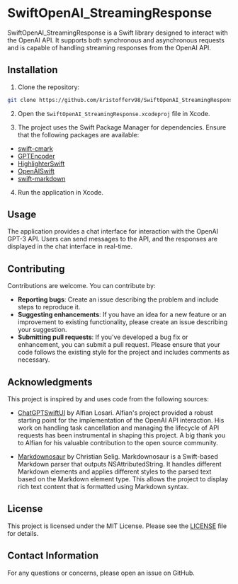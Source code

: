 # SwiftOpenAI_StreamingResponse

SwiftOpenAI_StreamingResponse is a Swift library designed to interact with the OpenAI API. It supports both synchronous and asynchronous requests and is capable of handling streaming responses from the OpenAI API.

## Installation

1. Clone the repository:

```bash
git clone https://github.com/kristofferv98/SwiftOpenAI_StreamingResponse.git
```

2. Open the `SwiftOpenAI_StreamingResponse.xcodeproj` file in Xcode.

3. The project uses the Swift Package Manager for dependencies. Ensure that the following packages are available:

- [swift-cmark](https://github.com/apple/swift-cmark.git)
- [GPTEncoder](https://github.com/alfianlosari/GPTEncoder.git)
- [HighlighterSwift](https://github.com/alfianlosari/HighlighterSwift.git)
- [OpenAISwift](https://github.com/adamrushy/OpenAISwift.git)
- [swift-markdown](https://github.com/apple/swift-markdown.git)

4. Run the application in Xcode.

## Usage

The application provides a chat interface for interaction with the OpenAI GPT-3 API. Users can send messages to the API, and the responses are displayed in the chat interface in real-time.

## Contributing

Contributions are welcome. You can contribute by:

- **Reporting bugs**: Create an issue describing the problem and include steps to reproduce it.
- **Suggesting enhancements**: If you have an idea for a new feature or an improvement to existing functionality, please create an issue describing your suggestion.
- **Submitting pull requests**: If you've developed a bug fix or enhancement, you can submit a pull request. Please ensure that your code follows the existing style for the project and includes comments as necessary.

## Acknowledgments

This project is inspired by and uses code from the following sources:

- [ChatGPTSwiftUI](https://github.com/alfianlosari/ChatGPTSwiftUI/tree/task-cancellation-starter) by Alfian Losari. Alfian's project provided a robust starting point for the implementation of the OpenAI API interaction. His work on handling task cancellation and managing the lifecycle of API requests has been instrumental in shaping this project. A big thank you to Alfian for his valuable contribution to the open source community.

- [Markdownosaur](https://github.com/christianselig/Markdownosaur/blob/main/Sources/Markdownosaur/Markdownosaur.swift) by Christian Selig. Markdownosaur is a Swift-based Markdown parser that outputs NSAttributedString. It handles different Markdown elements and applies different styles to the parsed text based on the Markdown element type. This allows the project to display rich text content that is formatted using Markdown syntax.

## License

This project is licensed under the MIT License. Please see the [LICENSE](https://github.com/kristofferv98/SwiftOpenAI_StreamingResponse/blob/main/LICENSE) file for details.

## Contact Information

For any questions or concerns, please open an issue on GitHub.

